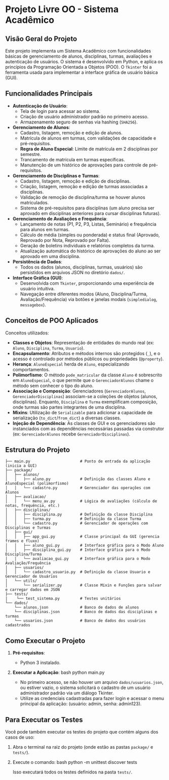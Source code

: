 # Projeto Livre OO - Sistema Acadêmico

## Visão Geral do Projeto

Este projeto implementa um Sistema Acadêmico com funcionalidades básicas de gerenciamento de alunos, disciplinas, turmas, avaliações e autenticação de usuários. O sistema é desenvolvido em Python, e aplica os princípios da Programação Orientada a Objetos (POO). O `Tkinter` foi a ferramenta usada para implementar a interface gráfica de usuário básica (GUI).

## Funcionalidades Principais

* **Autenticação de Usuário**:
    * Tela de login para acessar ao sistema.
    * Criação de usuário administrador padrão no primeiro acesso.
    * Armazenamento seguro de senhas via hashing (`SHA256`).
* **Gerenciamento de Alunos**:
    * Cadastro, listagem, remoção e edição de alunos.
    * Matrícula de alunos em turmas, com validações de capacidade e pré-requisitos.
    * **Regra de Aluno Especial**: Limite de matrícula em 2 disciplinas por semestre.
    * Trancamento de matrícula em turmas específicas.
    * Manutenção de um histórico de aprovações para controle de pré-requisitos.
* **Gerenciamento de Disciplinas e Turmas**:
    * Cadastro, listagem, remoção e edição de disciplinas.
    * Criação, listagem, remoção e edição de turmas associadas a disciplinas.
    * Validação de remoção de disciplina/turma se houver alunos matriculados.
    * Sistema de pré-requisitos para disciplinas (um aluno precisa ser aprovado em disciplinas anteriores para cursar disciplinas futuras).
* **Gerenciamento de Avaliações e Frequência**:
    * Lançamento de notas (P1, P2, P3, Listas, Seminário) e frequência para alunos em turmas.
    * Cálculo de média (simples ou ponderada) e status final (Aprovado, Reprovado por Nota, Reprovado por Falta).
    * Geração de boletins individuais e relatórios completos da turma.
    * Atualização automática do histórico de aprovações do aluno ao ser aprovado em uma disciplina.
* **Persistência de Dados**:
    * Todos os dados (alunos, disciplinas, turmas, usuários) são persistidos em arquivos JSON no diretório `dados/`.
* **Interface Gráfica (GUI)**:
    * Desenvolvida com `Tkinter`, proporcionando uma experiência de usuário intuitiva.
    * Navegação entre diferentes modos (Aluno, Disciplina/Turma, Avaliação/Frequência) via botões e janelas modais (`simpledialog`, `messagebox`).

## Conceitos de POO Aplicados

Conceitos utilizados:

* **Classes e Objetos**: Representação de entidades do mundo real (ex: `Aluno`, `Disciplina`, `Turma`, `Usuario`).
* **Encapsulamento**: Atributos e métodos internos são protegidos (`_`), e o acesso é controlado por métodos públicos ou propriedades (`@property`).
* **Herança**: `AlunoEspecial` herda de `Aluno`, especializando comportamentos.
* **Polimorfismo**: O método `pode_matricular` da classe `Aluno` é sobrescrito em `AlunoEspecial`, o que permite que o `GerenciadorAlunos` chame o método sem conhecer o tipo do aluno.
* **Associação e Composição**: Gerenciadores (`GerenciadorAlunos`, `GerenciadorDisciplinas`) associam-se a coleções de objetos (alunos, disciplinas). Enquanto, `Disciplina` e `Turma` exemplificam composição, onde turmas são partes integrantes de uma disciplina.
* **Mixins**: Utilização de `Serializable` para adicionar a capacidade de serialização (`to_dict`/`from_dict`) a diversas classes.
* **Injeção de Dependência**: As classes de GUI e os gerenciadores são instanciados com as dependências necessárias passadas via construtor (ex: `GerenciadorAlunos` recebe `GerenciadorDisciplinas`).

## Estrutura do Projeto
    ├── main.py                      # Ponto de entrada da aplicação (inicia a GUI)
    ├── package/
    │   ├── alunos/
    │   │   ├── aluno.py             # Definição das classes Aluno e AlunoEspecial (polimorfismo)
    │   │   └── cadastro.py          # Gerenciador das operações com Alunos
    │   ├── avaliacao/
    │   │   └── menu_av.py           # Lógica de avaliações (cálculo de notas, frequência, etc.)
    │   ├── disciplinas/
    │   │   ├── disciplina.py        # Definição da classe Disciplina
    │   │   ├── turma.py             # Definição da classe Turma
    │   │   └── cadastro.py          # Gerenciador de operações com Disciplinas e Turmas
    │   ├── gui/
    │   │   ├── app_gui.py           # Classe principal da GUI (gerencia frames e fluxo)
    │   │   ├── aluno_gui.py         # Interface gráfica para o Modo Aluno
    │   │   ├── disciplina_gui.py    # Interface gráfica para o Modo Disciplina/Turma
    │   │   └── avaliacao_gui.py     # Interface gráfica para o Modo Avaliação/Frequência
    │   ├── usuarios/
    │   │   └── cadastro_usuario.py  # Definição da classe Usuario e Gerenciador de Usuários
    │   └── utils/
    │       └── serializer.py        # Classe Mixin e Funções para salvar e carregar dados em JSON
    ├── tests/
    |    └── test_sistema.py         # Testes unitários
    └── dados/
        └── alunos.json              # Banco de dados de alunos
        └── disciplinas.json         # Banco de dados das disciplinas e turmas
        └── usuarios.json            # Banco de dados dos usuários cadastrados

## Como Executar o Projeto

1.  **Pré-requisitos**:
    * Python 3 instalado.

2.  **Executar a Aplicação**:
    bash
    python main.py

    * No primeiro acesso, se não houver um arquivo `dados/usuarios.json`, ou estiver vazio, o sistema solicitará o cadastro de um usuário administrador padrão via um diálogo Tkinter.
    * Utilize as credenciais cadastradas para fazer login e acessar o menu principal da aplicação:
    (usuário: admin,
    senha: admin123).

## Para Executar os Testes

Você pode também executar os testes do projeto que contém alguns dos casos de uso:

1.  Abra o terminal na raiz do projeto (onde estão as pastas `package/` e `tests/`).
2.  Execute o comando:
    bash
    python -m unittest discover tests

    Isso executará todos os testes definidos na pasta `tests/`.
